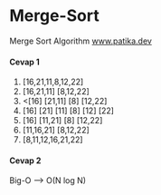 # Merge-Sort
Merge Sort Algorithm www.patika.dev

<h4>Cevap 1</h4>
<ol>
<li>[16,21,11,8,12,22]</li>
<li>[16,21,11]  [8,12,22]</li>
<li><[16] [21,11] [8] [12,22]</li>
<li>[16] [21] [11] [8] [12] [22]</li>
<li>[16] [11,21] [8] [12,22]</li>
<li>[11,16,21]  [8,12,22]</li>
<li>[8,11,12,16,21,22]</li>
</ol>

<h4>Cevap 2</h4>

Big-O --> O(N log N)